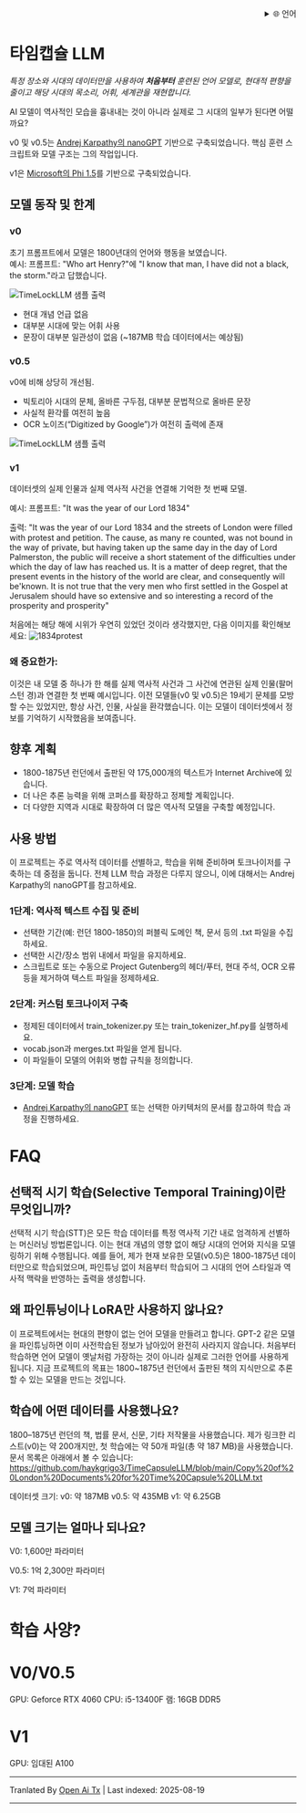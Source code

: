 
<div align="right">
  <details>
    <summary >🌐 언어</summary>
    <div>
      <div align="center">
        <a href="https://openaitx.github.io/view.html?user=haykgrigo3&project=TimeCapsuleLLM&lang=en">English</a>
        | <a href="https://openaitx.github.io/view.html?user=haykgrigo3&project=TimeCapsuleLLM&lang=zh-CN">简体中文</a>
        | <a href="#" title="Coming soon">繁體中文 (곧 출시)</a> |
        | <a href="https://openaitx.github.io/view.html?user=haykgrigo3&project=TimeCapsuleLLM&lang=ja">日本語</a>
        | <a href="https://openaitx.github.io/view.html?user=haykgrigo3&project=TimeCapsuleLLM&lang=ko">한국어</a>
        | <a href="#" title="Coming soon">हिन्दी (곧 출시)</a> |
        | <a href="#" title="Coming soon">ไทย (곧 출시)</a> |
        | <a href="#" title="Coming soon">Français (곧 출시)</a>
        | <a href="#" title="Coming soon">Deutsch (곧 출시)</a>
        | <a href="#" title="Coming soon">Español (곧 출시)</a>
        | <a href="#" title="Coming soon">Italiano (곧 출시)</a>
        | <a href="#" title="Coming soon">Русский (곧 출시)</a>
        | <a href="#" title="Coming soon">Português (곧 출시)</a>
        | <a href="#" title="Coming soon">Nederlands (곧 출시)</a>
        | <a href="#" title="Coming soon">Polski (곧 출시)</a>
        | <a href="#" title="Coming soon">العربية (곧 출시)</a>
        | <a href="#" title="Coming soon">فارسی (곧 출시)</a>
        | <a href="#" title="Coming soon">Türkçe (곧 출시)</a>
        | <a href="#" title="Coming soon">Tiếng Việt (곧 출시)</a>
        | <a href="#" title="Coming soon">Bahasa Indonesia (곧 출시)</a>

      </div>
    </div>
  </details>
</div>

# 타임캡슐 LLM

*특정 장소와 시대의 데이터만을 사용하여 **처음부터** 훈련된 언어 모델로, 현대적 편향을 줄이고 해당 시대의 목소리, 어휘, 세계관을 재현합니다.*

AI 모델이 역사적인 모습을 흉내내는 것이 아니라 실제로 그 시대의 일부가 된다면 어떨까요?

v0 및 v0.5는 [Andrej Karpathy의 nanoGPT](https://github.com/karpathy/nanoGPT) 기반으로 구축되었습니다. 핵심 훈련 스크립트와 모델 구조는 그의 작업입니다.

v1은 [Microsoft의 Phi 1.5](https://huggingface.co/microsoft/phi-1_5)를 기반으로 구축되었습니다.

##  모델 동작 및 한계

### **v0**  

초기 프롬프트에서 모델은 1800년대의 언어와 행동을 보였습니다.  
예시: 프롬프트: "Who art Henry?"에 "I know that man, I have did not a black, the storm."라고 답했습니다.

![TimeLockLLM 샘플 출력](https://github.com/haykgrigo3/TimeCapsuleLLM/blob/main/london_1800_1850_v0/timelockllm_sample_output.png?raw=true)

- 현대 개념 언급 없음  
- 대부분 시대에 맞는 어휘 사용  
- 문장이 대부분 일관성이 없음 (~187MB 학습 데이터에서는 예상됨)

### **v0.5** 

v0에 비해 상당히 개선됨.  
- 빅토리아 시대의 문체, 올바른 구두점, 대부분 문법적으로 올바른 문장  
- 사실적 환각률 여전히 높음  
- OCR 노이즈(“Digitized by Google”)가 여전히 출력에 존재

![TimeLockLLM 샘플 출력](https://github.com/haykgrigo3/TimeCapsuleLLM/blob/main/london_1800_1875_v0.5/fellowcitizens.png?raw=true)

### **v1**

데이터셋의 실제 인물과 실제 역사적 사건을 연결해 기억한 첫 번째 모델.

예시: 프롬프트: "It was the year of our Lord 1834" 

출력: "It was the year of our Lord 1834 and the streets of London were filled with protest and petition. The cause, as many re counted, was not bound in the way of private, but having taken up the same day in the day of Lord Palmerston, the public will receive a short statement of the difficulties under which the day of law has reached us. It is a matter of deep regret, that the present events in the history of the world are clear, and consequently will be'known. It is not true that the very men who first settled in the Gospel at Jerusalem should have so extensive and so interesting a record of the prosperity and prosperity" 

처음에는 해당 해에 시위가 우연히 있었던 것이라 생각했지만, 다음 이미지를 확인해보세요: ![1834protest](https://raw.githubusercontent.com/haykgrigo3/TimeCapsuleLLM/main/1834protest.png)

### 왜 중요한가:

이것은 내 모델 중 하나가 한 해를 실제 역사적 사건과 그 사건에 연관된 실제 인물(팔머스턴 경)과 연결한 첫 번째 예시입니다. 이전 모델들(v0 및 v0.5)은 19세기 문체를 모방할 수는 있었지만, 항상 사건, 인물, 사실을 환각했습니다. 이는 모델이 데이터셋에서 정보를 기억하기 시작했음을 보여줍니다.

## 향후 계획

- 1800-1875년 런던에서 출판된 약 175,000개의 텍스트가 Internet Archive에 있습니다.
- 더 나은 추론 능력을 위해 코퍼스를 확장하고 정제할 계획입니다.
- 더 다양한 지역과 시대로 확장하여 더 많은 역사적 모델을 구축할 예정입니다.

## 사용 방법

이 프로젝트는 주로 역사적 데이터를 선별하고, 학습을 위해 준비하며 토크나이저를 구축하는 데 중점을 둡니다. 전체 LLM 학습 과정은 다루지 않으니, 이에 대해서는 Andrej Karpathy의 nanoGPT를 참고하세요.

### 1단계: 역사적 텍스트 수집 및 준비

- 선택한 기간(예: 런던 1800-1850)의 퍼블릭 도메인 책, 문서 등의 .txt 파일을 수집하세요.
- 선택한 시간/장소 범위 내에서 파일을 유지하세요.
- 스크립트로 또는 수동으로 Project Gutenberg의 헤더/푸터, 현대 주석, OCR 오류 등을 제거하여 텍스트 파일을 정제하세요.

### 2단계: 커스텀 토크나이저 구축

- 정제된 데이터에서 train_tokenizer.py 또는 train_tokenizer_hf.py를 실행하세요.
- vocab.json과 merges.txt 파일을 얻게 됩니다.
- 이 파일들이 모델의 어휘와 병합 규칙을 정의합니다.

### 3단계: 모델 학습

- [Andrej Karpathy의 nanoGPT](https://github.com/karpathy/nanoGPT) 또는 선택한 아키텍처의 문서를 참고하여 학습 과정을 진행하세요.

# FAQ

## 선택적 시기 학습(Selective Temporal Training)이란 무엇입니까?

선택적 시기 학습(STT)은 모든 학습 데이터를 특정 역사적 기간 내로 엄격하게 선별하는 머신러닝 방법론입니다. 이는 현대 개념의 영향 없이 해당 시대의 언어와 지식을 모델링하기 위해 수행됩니다. 예를 들어, 제가 현재 보유한 모델(v0.5)은 1800-1875년 데이터만으로 학습되었으며, 파인튜닝 없이 처음부터 학습되어 그 시대의 언어 스타일과 역사적 맥락을 반영하는 출력을 생성합니다.

## 왜 파인튜닝이나 LoRA만 사용하지 않나요?

이 프로젝트에서는 현대의 편향이 없는 언어 모델을 만들려고 합니다. GPT-2 같은 모델을 파인튜닝하면 이미 사전학습된 정보가 남아있어 완전히 사라지지 않습니다. 처음부터 학습하면 언어 모델이 옛날처럼 가장하는 것이 아니라 실제로 그러한 언어를 사용하게 됩니다. 지금 프로젝트의 목표는 1800~1875년 런던에서 출판된 책의 지식만으로 추론할 수 있는 모델을 만드는 것입니다.

## 학습에 어떤 데이터를 사용했나요?

1800–1875년 런던의 책, 법률 문서, 신문, 기타 저작물을 사용했습니다. 제가 링크한 리스트(v0)는 약 200개지만, 첫 학습에는 약 50개 파일(총 약 187 MB)을 사용했습니다. 문서 목록은 아래에서 볼 수 있습니다:
https://github.com/haykgrigo3/TimeCapsuleLLM/blob/main/Copy%20of%20London%20Documents%20for%20Time%20Capsule%20LLM.txt



데이터셋 크기:
v0: 약 187MB
v0.5: 약 435MB
v1: 약 6.25GB

## 모델 크기는 얼마나 되나요?

V0: 1,600만 파라미터

V0.5: 1억 2,300만 파라미터

V1: 7억 파라미터

# 학습 사양?

# V0/V0.5
GPU: Geforce RTX 4060
CPU: i5-13400F
램: 16GB DDR5

# V1
GPU: 임대된 A100

















---

Tranlated By [Open Ai Tx](https://github.com/OpenAiTx/OpenAiTx) | Last indexed: 2025-08-19

---